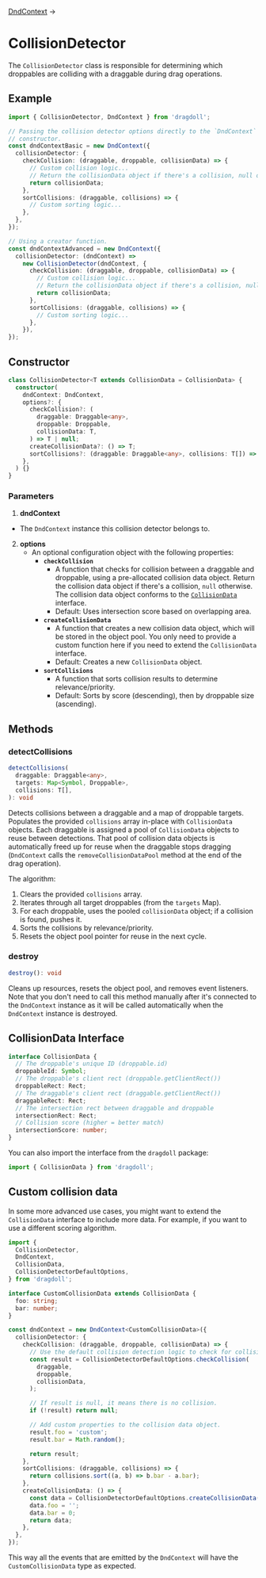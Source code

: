 [DndContext](/dnd-context) →

# CollisionDetector

The `CollisionDetector` class is responsible for determining which droppables are colliding with a draggable during drag operations.

## Example

```ts
import { CollisionDetector, DndContext } from 'dragdoll';

// Passing the collision detector options directly to the `DndContext`
// constructor.
const dndContextBasic = new DndContext({
  collisionDetector: {
    checkCollision: (draggable, droppable, collisionData) => {
      // Custom collision logic...
      // Return the collisionData object if there's a collision, null otherwise
      return collisionData;
    },
    sortCollisions: (draggable, collisions) => {
      // Custom sorting logic...
    },
  },
});

// Using a creator function.
const dndContextAdvanced = new DndContext({
  collisionDetector: (dndContext) =>
    new CollisionDetector(dndContext, {
      checkCollision: (draggable, droppable, collisionData) => {
        // Custom collision logic...
        // Return the collisionData object if there's a collision, null otherwise
        return collisionData;
      },
      sortCollisions: (draggable, collisions) => {
        // Custom sorting logic...
      },
    }),
});
```

## Constructor

```ts
class CollisionDetector<T extends CollisionData = CollisionData> {
  constructor(
    dndContext: DndContext,
    options?: {
      checkCollision?: (
        draggable: Draggable<any>,
        droppable: Droppable,
        collisionData: T,
      ) => T | null;
      createCollisionData?: () => T;
      sortCollisions?: (draggable: Draggable<any>, collisions: T[]) => T[];
    },
  ) {}
}
```

### Parameters

1. **dndContext**

- The `DndContext` instance this collision detector belongs to.

2. **options**
   - An optional configuration object with the following properties:
     - **`checkCollision`**
       - A function that checks for collision between a draggable and droppable, using a pre-allocated collision data object. Return the collision data object if there's a collision, `null` otherwise. The collision data object conforms to the [`CollisionData`](#collisiondata-interface) interface.
       - Default: Uses intersection score based on overlapping area.
     - **`createCollisionData`**
       - A function that creates a new collision data object, which will be stored in the object pool. You only need to provide a custom function here if you need to extend the `CollisionData` interface.
       - Default: Creates a new `CollisionData` object.
     - **`sortCollisions`**
       - A function that sorts collision results to determine relevance/priority.
       - Default: Sorts by score (descending), then by droppable size (ascending).

## Methods

### detectCollisions

```ts
detectCollisions(
  draggable: Draggable<any>,
  targets: Map<Symbol, Droppable>,
  collisions: T[],
): void
```

Detects collisions between a draggable and a map of droppable targets. Populates the provided `collisions` array in-place with `CollisionData` objects. Each draggable is assigned a pool of `CollisionData` objects to reuse between detections. That pool of collision data objects is automatically freed up for reuse when the draggable stops dragging (`DndContext` calls the `removeCollisionDataPool` method at the end of the drag operation).

The algorithm:

1. Clears the provided `collisions` array.
2. Iterates through all target droppables (from the `targets` Map).
3. For each droppable, uses the pooled `collisionData` object; if a collision is found, pushes it.
4. Sorts the collisions by relevance/priority.
5. Resets the object pool pointer for reuse in the next cycle.

### destroy

```ts
destroy(): void
```

Cleans up resources, resets the object pool, and removes event listeners. Note that you don't need to call this method manually after it's connected to the `DndContext` instance as it will be called automatically when the `DndContext` instance is destroyed.

## CollisionData Interface

```ts
interface CollisionData {
  // The droppable's unique ID (droppable.id)
  droppableId: Symbol;
  // The droppable's client rect (droppable.getClientRect())
  droppableRect: Rect;
  // The draggable's client rect (draggable.getClientRect())
  draggableRect: Rect;
  // The intersection rect between draggable and droppable
  intersectionRect: Rect;
  // Collision score (higher = better match)
  intersectionScore: number;
}
```

You can also import the interface from the `dragdoll` package:

```ts
import { CollisionData } from 'dragdoll';
```

## Custom collision data

In some more advanced use cases, you might want to extend the `CollisionData` interface to include more data. For example, if you want to use a different scoring algorithm.

```ts
import {
  CollisionDetector,
  DndContext,
  CollisionData,
  CollisionDetectorDefaultOptions,
} from 'dragdoll';

interface CustomCollisionData extends CollisionData {
  foo: string;
  bar: number;
}

const dndContext = new DndContext<CustomCollisionData>({
  collisionDetector: {
    checkCollision: (draggable, droppable, collisionData) => {
      // Use the default collision detection logic to check for collision
      const result = CollisionDetectorDefaultOptions.checkCollision(
        draggable,
        droppable,
        collisionData,
      );

      // If result is null, it means there is no collision.
      if (!result) return null;

      // Add custom properties to the collision data object.
      result.foo = 'custom';
      result.bar = Math.random();

      return result;
    },
    sortCollisions: (draggable, collisions) => {
      return collisions.sort((a, b) => b.bar - a.bar);
    },
    createCollisionData: () => {
      const data = CollisionDetectorDefaultOptions.createCollisionData() as CustomCollisionData;
      data.foo = '';
      data.bar = 0;
      return data;
    },
  },
});
```

This way all the events that are emitted by the `DndContext` will have the `CustomCollisionData` type as expected.
